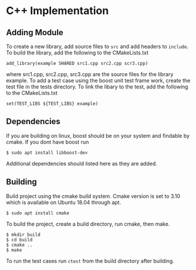 # C++ Implementation

## Adding Module
To create a new library, add source files to ```src``` and add headers to ```include```.  To build the library, add the following to the CMakeLists.txt
```
add_library(example SHARED src1.cpp src2.cpp scr3.cpp)
```
where src1.cpp, src2.cpp, src3.cpp are the source files for the library example.  To add a test case using the boost unit test frame work, create the test file in the tests directory.  To link the libary to the test, add the following to the CMakeLists.txt
```
set(TEST_LIBS ${TEST_LIBS} example)
```

## Dependencies
If you are building on linux, boost should be on your system and findable by cmake.  If you dont have boost run 

```
$ sudo apt install libboost-dev
```

Additional dependencies should listed here as they are added.

## Building
Build project using the cmake build system.  Cmake version is set to 3.10 which is available on Ubuntu 18.04 through apt.

```
$ sudo apt install cmake
```

To build the project, create a build directory, run cmake, then make.
```
$ mkdir build
$ cd build
$ cmake ..
$ make
```

To run the test cases run ```ctest``` from the build directory after building.